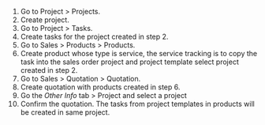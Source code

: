 1.  Go to Project \> Projects.
2.  Create project.
3.  Go to Project \> Tasks.
4.  Create tasks for the project created in step 2.
5.  Go to Sales \> Products \> Products.
6.  Create product whose type is service, the service tracking is to
    copy the task into the sales order project and project template
    select project created in step 2.
7.  Go to Sales \> Quotation \> Quotation.
8.  Create quotation with products created in step 6.
9.  Go the *Other Info* tab \> Project and select a project
9.  Confirm the quotation. The tasks from project templates in products
    will be created in same project.
